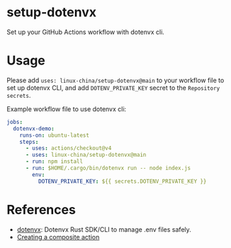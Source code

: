 setup-dotenvx
================

Set up your GitHub Actions workflow with dotenvx cli.

# Usage

Please add `uses: linux-china/setup-dotenvx@main` to your workflow file to set up dotenvx CLI,
and add `DOTENV_PRIVATE_KEY` secret to the `Repository secrets`.

Example workflow file to use dotenvx cli:

```yaml
jobs:
  dotenvx-demo:
    runs-on: ubuntu-latest
    steps:
      - uses: actions/checkout@v4
      - uses: linux-china/setup-dotenvx@main
      - run: npm install
      - run: $HOME/.cargo/bin/dotenvx run -- node index.js
        env:
          DOTENV_PRIVATE_KEY: ${{ secrets.DOTENV_PRIVATE_KEY }}
```

# References

* [dotenvx](https://github.com/linux-china/dotenvx-rs): Dotenvx Rust SDK/CLI to manage .env files safely.
* [Creating a composite action](https://docs.github.com/en/actions/tutorials/creating-a-composite-action) 
